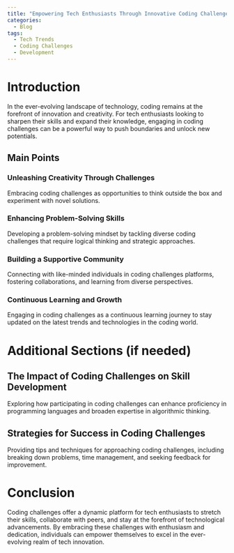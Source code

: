 ```yaml
---
title: "Empowering Tech Enthusiasts Through Innovative Coding Challenges"
categories:
  - Blog
tags:
  - Tech Trends
  - Coding Challenges
  - Development
---
```


# Introduction
In the ever-evolving landscape of technology, coding remains at the forefront of innovation and creativity. For tech enthusiasts looking to sharpen their skills and expand their knowledge, engaging in coding challenges can be a powerful way to push boundaries and unlock new potentials.

## Main Points
### Unleashing Creativity Through Challenges
Embracing coding challenges as opportunities to think outside the box and experiment with novel solutions.

### Enhancing Problem-Solving Skills
Developing a problem-solving mindset by tackling diverse coding challenges that require logical thinking and strategic approaches.

### Building a Supportive Community
Connecting with like-minded individuals in coding challenges platforms, fostering collaborations, and learning from diverse perspectives.

### Continuous Learning and Growth
Engaging in coding challenges as a continuous learning journey to stay updated on the latest trends and technologies in the coding world.

# Additional Sections (if needed)
## The Impact of Coding Challenges on Skill Development
Exploring how participating in coding challenges can enhance proficiency in programming languages and broaden expertise in algorithmic thinking.

## Strategies for Success in Coding Challenges
Providing tips and techniques for approaching coding challenges, including breaking down problems, time management, and seeking feedback for improvement.

# Conclusion
Coding challenges offer a dynamic platform for tech enthusiasts to stretch their skills, collaborate with peers, and stay at the forefront of technological advancements. By embracing these challenges with enthusiasm and dedication, individuals can empower themselves to excel in the ever-evolving realm of tech innovation.